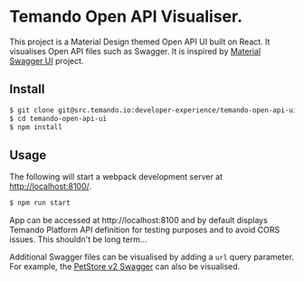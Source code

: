 # Temando Open API Visualiser.

This project is a Material Design themed Open API UI built on React. It visualises Open API files such as Swagger. It is inspired by [Material Swagger UI](https://github.com/legendecas/material-swagger-ui) project.

## Install

```sh
$ git clone git@src.temando.io:developer-experience/temando-open-api-ui.git
$ cd temando-open-api-ui
$ npm install
```

## Usage

The following will start a webpack development server at [http://localhost:8100/](http://localhost:8100/).

```sh
$ npm run start
```

App can be accessed at http://localhost:8100 and by default displays Temando Platform API definition for testing purposes and to avoid CORS issues. This shouldn't be long term...

Additional Swagger files can be visualised by adding a `url` query parameter. For example, the [PetStore v2 Swagger](http://localhost:8100/?url=http://petstore.swagger.io/v2/swagger.json) can also be visualised.
